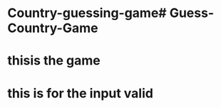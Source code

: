 # Country-guessing-game#   G u e s s - C o u n t r y - G a m e 
 
 
# thisis the game
# this is for the input valid

